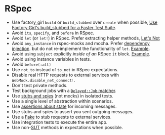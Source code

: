 # RSpec

* Use factory_girl `build` or `build_stubbed` over `create` when possible,
  [Use Factory Girl's build_stubbed for a Faster Test Suite][faster-test].
* Avoid `its`, `specify`, and `before` in RSpec.
* Avoid `let` (or `let!`) in RSpec. Prefer extracting helper methods, [Let's Not]
* Avoid `any_instance` in rspec-mocks and mocha. Prefer [dependency injection].
  but do not re-implement the functionality of `let`. [Example][avoid-let].
* Avoid using `subject` explicitly *inside of an* RSpec `it` block.
  [Example][subject-example].
* Avoid using instance variables in tests.
* Avoid `before(:all)`
* Use `not_to` instead of `to_not` in RSpec expectations.
* Disable real HTTP requests to external services with
  `WebMock.disable_net_connect!`.
* Don't test private methods.
* Test background jobs with a [`Delayed::Job` matcher].
* Use [stubs and spies] \(not mocks\) in isolated tests.
* Use a single level of abstraction within scenarios.
* Use [assertions about state] for incoming messages.
* Use stubs and spies to assert you sent outgoing messages.
* Use a [Fake] to stub requests to external services.
* Use integration tests to execute the entire app.
* Use non-[SUT] methods in expectations when possible.

[faster-test]: https://robots.thoughtbot.com/use-factory-girls-build-stubbed-for-a-faster-test
[dependency injection]: http://en.wikipedia.org/wiki/Dependency_injection
[subject-example]: ../style/testing/unit_test_spec.rb
[avoid-let]: ../style/testing/avoid_let_spec.rb
[`Delayed::Job` matcher]: https://gist.github.com/3186463
[stubs and spies]: http://robots.thoughtbot.com/post/159805295/spy-vs-spy
[assertions about state]: https://speakerdeck.com/skmetz/magic-tricks-of-testing-railsconf?slide=51
[Fake]: http://robots.thoughtbot.com/post/219216005/fake-it
[SUT]: http://xunitpatterns.com/SUT.html
[Let's Not]: https://robots.thoughtbot.com/lets-not
